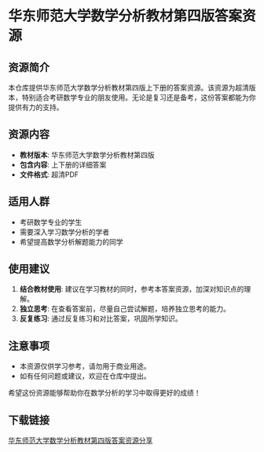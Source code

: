 # 华东师范大学数学分析教材第四版答案资源

## 资源简介

本仓库提供华东师范大学数学分析教材第四版上下册的答案资源。该资源为超清版本，特别适合考研数学专业的朋友使用。无论是复习还是备考，这份答案都能为你提供有力的支持。

## 资源内容

- **教材版本**: 华东师范大学数学分析教材第四版
- **包含内容**: 上下册的详细答案
- **文件格式**: 超清PDF

## 适用人群

- 考研数学专业的学生
- 需要深入学习数学分析的学者
- 希望提高数学分析解题能力的同学

## 使用建议

1. **结合教材使用**: 建议在学习教材的同时，参考本答案资源，加深对知识点的理解。
2. **独立思考**: 在查看答案前，尽量自己尝试解题，培养独立思考的能力。
3. **反复练习**: 通过反复练习和对比答案，巩固所学知识。

## 注意事项

- 本资源仅供学习参考，请勿用于商业用途。
- 如有任何问题或建议，欢迎在仓库中提出。

希望这份资源能够帮助你在数学分析的学习中取得更好的成绩！

## 下载链接

[华东师范大学数学分析教材第四版答案资源分享](https://pan.quark.cn/s/e081a3ab0ac4)